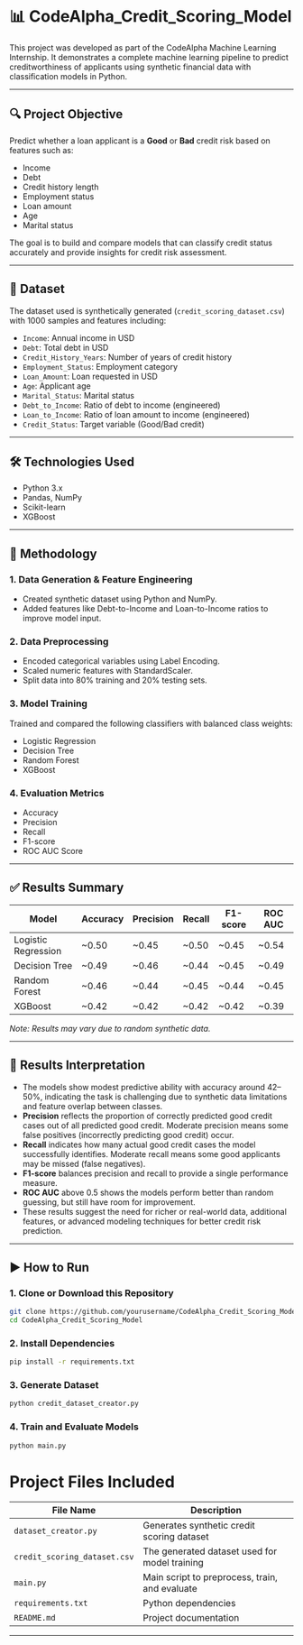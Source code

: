 # 📊 CodeAlpha_Credit_Scoring_Model

This project was developed as part of the CodeAlpha Machine Learning Internship. It demonstrates a complete machine learning pipeline to predict creditworthiness of applicants using synthetic financial data with classification models in Python.

---

## 🔍 Project Objective

Predict whether a loan applicant is a **Good** or **Bad** credit risk based on features such as:

- Income  
- Debt  
- Credit history length  
- Employment status  
- Loan amount  
- Age  
- Marital status  

The goal is to build and compare models that can classify credit status accurately and provide insights for credit risk assessment.

---

## 🧾 Dataset

The dataset used is synthetically generated (`credit_scoring_dataset.csv`) with 1000 samples and features including:

- `Income`: Annual income in USD  
- `Debt`: Total debt in USD  
- `Credit_History_Years`: Number of years of credit history  
- `Employment_Status`: Employment category  
- `Loan_Amount`: Loan requested in USD  
- `Age`: Applicant age  
- `Marital_Status`: Marital status  
- `Debt_to_Income`: Ratio of debt to income (engineered)  
- `Loan_to_Income`: Ratio of loan amount to income (engineered)  
- `Credit_Status`: Target variable (Good/Bad credit)

---

## 🛠️ Technologies Used

- Python 3.x  
- Pandas, NumPy  
- Scikit-learn  
- XGBoost  

---

## 🔬 Methodology

### 1. Data Generation & Feature Engineering  
- Created synthetic dataset using Python and NumPy.  
- Added features like Debt-to-Income and Loan-to-Income ratios to improve model input.

### 2. Data Preprocessing  
- Encoded categorical variables using Label Encoding.  
- Scaled numeric features with StandardScaler.  
- Split data into 80% training and 20% testing sets.

### 3. Model Training  
Trained and compared the following classifiers with balanced class weights:  
- Logistic Regression  
- Decision Tree  
- Random Forest  
- XGBoost  

### 4. Evaluation Metrics  
- Accuracy  
- Precision  
- Recall  
- F1-score  
- ROC AUC Score  

---

## ✅ Results Summary

| Model               | Accuracy | Precision | Recall | F1-score | ROC AUC |
|---------------------|----------|-----------|--------|----------|---------|
| Logistic Regression  | ~0.50    | ~0.45     | ~0.50  | ~0.45    | ~0.54   |
| Decision Tree       | ~0.49    | ~0.46     | ~0.44  | ~0.45    | ~0.49   |
| Random Forest       | ~0.46    | ~0.44     | ~0.45  | ~0.44    | ~0.45   |
| XGBoost              | ~0.42    | ~0.42     | ~0.42  | ~0.42    | ~0.39   |

*Note: Results may vary due to random synthetic data.*

---

## 📝 Results Interpretation

- The models show modest predictive ability with accuracy around 42–50%, indicating the task is challenging due to synthetic data limitations and feature overlap between classes.  
- **Precision** reflects the proportion of correctly predicted good credit cases out of all predicted good credit. Moderate precision means some false positives (incorrectly predicting good credit) occur.  
- **Recall** indicates how many actual good credit cases the model successfully identifies. Moderate recall means some good applicants may be missed (false negatives).  
- **F1-score** balances precision and recall to provide a single performance measure.  
- **ROC AUC** above 0.5 shows the models perform better than random guessing, but still have room for improvement.  
- These results suggest the need for richer or real-world data, additional features, or advanced modeling techniques for better credit risk prediction.

---

## ▶️ How to Run

### 1. Clone or Download this Repository

```bash
git clone https://github.com/yourusername/CodeAlpha_Credit_Scoring_Model.git
cd CodeAlpha_Credit_Scoring_Model
```

### 2. Install Dependencies

```bash
pip install -r requirements.txt
```

### 3. Generate Dataset

```bash
python credit_dataset_creator.py
```

### 4. Train and Evaluate Models

```bash
python main.py
```

# Project Files Included

| File Name          | Description                              |
|--------------------|------------------------------------------|
| `dataset_creator.py` | 	Generates synthetic credit scoring dataset       |
| `credit_scoring_dataset.csv`  | The generated dataset used for model training     |
| `main.py`     | Main script to preprocess, train, and evaluate|
| `requirements.txt` | Python dependencies                        |
| `README.md`        | 	Project documentation                                 |

---